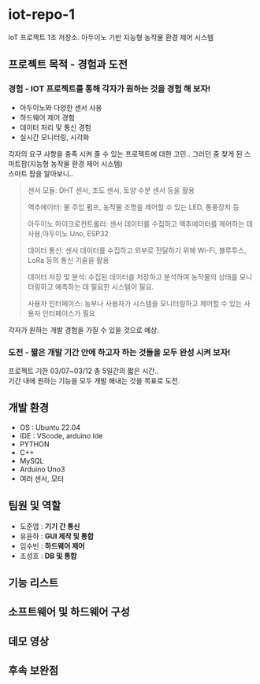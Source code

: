 # iot-repo-1
IoT 프로젝트 1조 저장소. 아두이노 기반 지능형 농작물 환경 제어 시스템
## 프로젝트 목적 - 경험과 도전
### 경험 - IOT 프로젝트를 통해 각자가 원하는 것을 경험 해 보자!  
* 아두이노와 다양한 센서 사용
* 하드웨어 제어 경험
* 데이터 처리 및 통신 경험
* 실시간 모니터링, 시각화
    
 각자의 요구 사항을 충족 시켜 줄 수 있는 프로젝트에 대한 고민..
 그러던 중 찾게 된 스마트팜(지능형 농작물 환경 제어 시스템)  
 스마트 팜을 알아보니..  
> 센서 모듈: DHT 센서, 조도 센서, 토양 수분 센서 등을 활용
> 
> 액추에이터: 물 주입 펌프, 농작물 조명을 제어할 수 있는 LED, 통풍장치 등
>    
> 아두이노 마이크로컨트롤러: 센서 데이터를 수집하고 액추에이터를 제어하는 데 사용,아두이노 Uno, ESP32
> 
> 데이터 통신: 센서 데이터를 수집하고 외부로 전달하기 위해 Wi-Fi, 블루투스, LoRa 등의 통신 기술을 활용
> 
> 데이터 저장 및 분석: 수집된 데이터를 저장하고 분석하여 농작물의 상태를 모니터링하고 예측하는 데 필요한 시스템이 필요.
> 
> 사용자 인터페이스: 농부나 사용자가 시스템을 모니터링하고 제어할 수 있는 사용자 인터페이스가 필요
  
각자가 원하는 개발 경험을 가질 수 있을 것으로 예상.  

### 도전 - 짧은 개발 기간 안에 하고자 하는 것들을 모두 완성 시켜 보자!  
프로젝트 기한 03/07~03/12 총 5일간의 짧은 시간..   
기간 내에 원하는 기능을 모두 개발 해내는 것을 목표로 도전.  
  
## 개발 환경
* OS : Ubuntu 22.04
* IDE : VScode, arduino Ide
* PYTHON
* C++
* MySQL
* Arduino Uno3
* 여러 센서, 모터
## 팀원 및 역할  
+ 도준엽 : **기기 간 통신**
+ 유윤하 : **GUI 제작 및 통합**
+ 임수빈 : **하드웨어 제어**
+ 조성호 : **DB 및 통합**
## 기능 리스트
## 소프트웨어 및 하드웨어 구성
## 데모 영상
## 후속 보완점
